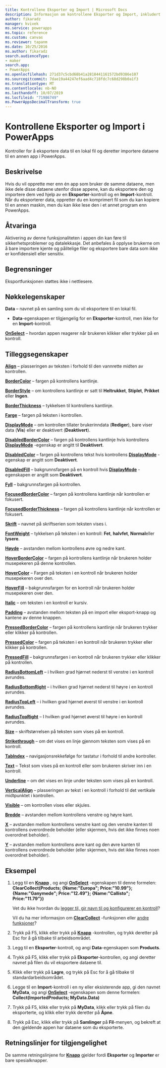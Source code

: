 ```yaml
---
title: Kontrollene Eksporter og Import | Microsoft Docs
description: Informasjon om kontrollene Eksporter og Import, inkludert egenskaper og eksempler
author: fikaradz
manager: kvivek
ms.service: powerapps
ms.topic: reference
ms.custom: canvas
ms.reviewer: tapanm
ms.date: 10/25/2016
ms.author: fikaradz
search.audienceType:
- maker
search.app:
- PowerApps
ms.openlocfilehash: 271d37c5cbd68b41a2818441161572bd9386e107
ms.sourcegitcommit: 7dae19a44247ef6aad4c718fdc7c68d298b0a1f3
ms.translationtype: MT
ms.contentlocale: nb-NO
ms.lasthandoff: 10/07/2019
ms.locfileid: "71986749"
ms.PowerAppsDecimalTransform: true
---
```

# <a name="export-control-and-import-control-in-powerapps"></a>Kontrollene Eksporter og Import i PowerApps
Kontroller for å eksportere data til en lokal fil og deretter importere dataene til en annen app i PowerApps.

## <a name="description"></a>Beskrivelse
Hvis du vil opprette mer enn én app som bruker de samme dataene, men ikke dele disse dataene utenfor disse appene, kan du eksportere den og importere dem ved hjelp av en **Eksporter**-kontroll og en **Import**-kontroll. Når du eksporterer data, oppretter du en komprimert fil som du kan kopiere til en annen maskin, men du kan ikke lese den i et annet program enn PowerApps.

## <a name="warning"></a>Åtvaringa
Aktivering av denne funksjonaliteten i appen din kan føre til sikkerhetsproblemer og datalekkasje.  Det anbefales å opplyse brukerne om å bare importere kjente og pålitelige filer og eksportere bare data som ikke er konfidensiell eller sensitiv.

## <a name="limitations"></a>Begrensninger
Eksportfunksjonen støttes ikke i nettlesere.

## <a name="key-properties"></a>Nøkkelegenskaper
**Data** – navnet på en samling som du vil eksportere til en lokal fil.

* **Data**-egenskapen er tilgjengelig for en **Eksporter**-kontroll, men ikke for en **Import**-kontroll.

**[OnSelect](properties-core.md)** – hvordan appen reagerer når brukeren klikker eller trykker på en kontroll.

## <a name="additional-properties"></a>Tilleggsegenskaper
**[Align](properties-text.md)** – plasseringen av teksten i forhold til den vannrette midten av kontrollen.

**[BorderColor](properties-color-border.md)** – fargen på kontrollens kantlinje.

**[BorderStyle](properties-color-border.md)** – om kontrollens kantlinje er satt til **Heltrukket**, **Stiplet**, **Prikket** eller **Ingen**.

**[BorderThickness](properties-color-border.md)** – tykkelsen til kontrollens kantlinje.

**[Farge](properties-color-border.md)** – fargen på teksten i kontrollen.

**[DisplayMode](properties-core.md)** – om kontrollen tillater brukerinndata (**Rediger**), bare viser data (**Vis**) eller er deaktivert (**Deaktivert**).

**[DisabledBorderColor](properties-color-border.md)** – fargen på kontrollens kantlinje hvis kontrollens **[DisplayMode](properties-core.md)** -egenskap er angitt til **Deaktivert**.

**[DisabledColor](properties-color-border.md)** – fargen på kontrollens tekst hvis kontrollens **[DisplayMode](properties-core.md)** -egenskap er angitt som **Deaktivert**.

**[DisabledFill](properties-color-border.md)** – bakgrunnsfargen på en kontroll hvis **[DisplayMode](properties-core.md)** -egenskapen er angitt som **Deaktivert**.

**[Fyll](properties-color-border.md)** – bakgrunnsfargen på kontrollen.

**[FocusedBorderColor](properties-color-border.md)** – fargen på kontrollens kantlinje når kontrollen er fokusert.

**[FocusedBorderThickness](properties-color-border.md)** – fargen på kontrollens kantlinje når kontrollen er fokusert.

**[Skrift](properties-text.md)** – navnet på skriftserien som teksten vises i.

**[FontWeight](properties-text.md)** – tykkelsen på teksten i en kontroll: **Fet**, **halvfet**, **Normal**eller **lysere**.

**[Høyde](properties-size-location.md)** – avstanden mellom kontrollens øvre og nedre kant.

**[HoverBorderColor](properties-color-border.md)** – fargen på kontrollens kantlinje når brukeren holder musepekeren på denne kontrollen.

**[HoverColor](properties-color-border.md)** – Fargen på teksten i en kontroll når brukeren holder musepekeren over den.

**[HoverFill](properties-color-border.md)** – bakgrunnsfargen for en kontroll når brukeren holder musepekeren over den.

**[Italic](properties-text.md)** – om teksten i en kontroll er kursiv.

**[Padding](properties-size-location.md)**  – avstanden mellom teksten på en import eller eksport-knapp og kantene av denne knappen.

**[PressedBorderColor](properties-color-border.md)** – fargen på kontrollens kantlinje når brukeren trykker eller klikker på kontrollen.

**[PressedColor](properties-color-border.md)** – fargen på teksten i en kontroll når brukeren trykker eller klikker på kontrollen.

**[PressedFill](properties-color-border.md)** – bakgrunnsfargen i en kontroll når brukeren trykker eller klikker på kontrollen.

**[RadiusBottomLeft](properties-size-location.md)** – i hvilken grad hjørnet nederst til venstre i en kontroll avrundes.

**[RadiusBottomRight](properties-size-location.md)**  – i hvilken grad hjørnet nederst til høyre i en kontroll avrundes.

**[RadiusTopLeft](properties-size-location.md)** – i hvilken grad hjørnet øverst til venstre i en kontroll avrundes.

**[RadiusTopRight](properties-size-location.md)**  – I hvilken grad hjørnet øverst til høyre i en kontroll avrundes.

**[Size](properties-text.md)** – skriftstørrelsen på teksten som vises på en kontroll.

**[Strikethrough](properties-text.md)** – om det vises en linje gjennom teksten som vises på en kontroll.

**[TabIndex](properties-accessibility.md)** – navigasjonsrekkefølge for tastatur i forhold til andre kontroller.

**[Text](properties-core.md)**  – Tekst som vises på en kontroll eller som brukeren skriver inn i en kontroll.

**[Underline](properties-text.md)** – om det vises en linje under teksten som vises på en kontroll.

**[VerticalAlign](properties-text.md)** – plasseringen av tekst i en kontroll i forhold til det vertikale midtpunktet i kontrollen.

**[Visible](properties-core.md)** – om kontrollen vises eller skjules.

**[Bredde](properties-size-location.md)** – avstanden mellom kontrollens venstre og høyre kant.

**[X](properties-size-location.md)** – avstanden mellom kontrollens venstre kant og den venstre kanten til kontrollens overordnede beholder (eller skjermen, hvis det ikke finnes noen overordnet beholder).

**[Y](properties-size-location.md)** – avstanden mellom kontrollens øvre kant og den øvre kanten til kontrollens overordnede beholder (eller skjermen, hvis det ikke finnes noen overordnet beholder).

## <a name="example"></a>Eksempel
1. Legg til en **[Knapp](control-button.md)** , og angi **[OnSelect](properties-core.md)** -egenskapen til denne formelen:
   <br>**ClearCollect(Products; {Name:"Europa"; Price:"10.99"}; {Name:"Ganymede"; Price:"12.49"}; {Name:"Callisto"; Price:"11.79"})**
   
    Vet du ikke hvordan du [legger til, gir navn til og konfigurerer en kontroll](../add-configure-controls.md)?
   
    Vil du ha mer informasjon om **[ClearCollect](../functions/function-clear-collect-clearcollect.md)** -funksjonen eller [andre funksjoner](../formula-reference.md)?
2. Trykk på F5, klikk eller trykk på **[Knapp](control-button.md)** -kontrollen, og trykk deretter på Esc for å gå tilbake til arbeidsområdet.
3. Legg til en **Eksporter**-kontroll, og angi **Data**-egenskapen som **Products**.
4. Trykk på F5, klikk eller trykk på **Eksporter**-kontrollen, og angi deretter navnet på filen du vil eksportere dataene til.
5. Klikk eller trykk på **Lagre**, og trykk på Esc for å gå tilbake til standardarbeidsområdet.
6. Legge til en **Import**-kontroll i en ny eller eksisterende app, gi den navnet **MyData**, og angi **[OnSelect](properties-core.md)** -egenskapen som denne formelen:<br>
   **Collect(ImportedProducts; MyData.Data)**
7. Trykk på F5, klikk eller trykk på **MyData**, klikk eller trykk på filen du eksporterte, og klikk eller trykk deretter på **Åpne**.
8. Trykk på Esc, klikk eller trykk på **Samlinger** på **Fil**-menyen, og bekreft at den gjeldende appen har dataene som du eksporterte.


## <a name="accessibility-guidelines"></a>Retningslinjer for tilgjengelighet
De samme retningslinjene for **[Knapp](control-button.md)** gjelder fordi **Eksporter** og **Importer** er bare spesialknapper.
